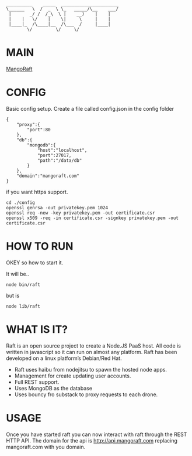 	__________    _____  ______________________
	\______   \  /  _  \ \_   _____/\__    ___/
	 |       _/ /  /_\  \ |    __)    |    |   
	 |    |   \/    |    \|     \     |    |   
	 |____|_  /\____|__  /\___  /     |____|   
	        \/         \/     \/               
	        
# MAIN

[MangoRaft](http://mangoraft.com/)


# CONFIG

Basic config setup. Create a file called config.json in the config folder

	{
		"proxy":{
			"port":80
		},
		"db":{
			"mongodb":{
				"host":"localhost",
				"port":27017,
				"path":"/data/db"
			}
		},
		"domain":"mangoraft.com"
	}

if you want https support.

	cd ./config
	openssl genrsa -out privatekey.pem 1024 
	openssl req -new -key privatekey.pem -out certificate.csr
	openssl x509 -req -in certificate.csr -signkey privatekey.pem -out certificate.csr


# HOW TO RUN

OKEY so how to start it.

It will be..

	node bin/raft

but is

	node lib/raft



# WHAT IS IT?

Raft is an open source project to create a Node.JS PaaS host. All code is written in javascript so it can run on almost any platform. Raft has been developed on a linux platform’s Debian/Red Hat.

 * Raft uses haibu from nodejitsu to spawn the hosted node apps. 
 * Management for create updating user accounts. 
 * Full REST support.
 * Uses MongoDB as the database
 * Uses bouncy fro substack to proxy requests to each drone.


# USAGE

Once you have started raft you can now interact with raft through the REST HTTP API. The domain for the api is http://api.mangoraft.com replacing mangoraft.com with you domain.

